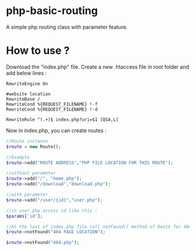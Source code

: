 # php-basic-routing
A simple php routing class with parameter feature.

# How to use ?

Download the "index.php" file.
Create a new .htaccess file in root folder and add below lines :

```
RewriteEngine On

#website location
RewriteBase /
RewriteCond %{REQUEST_FILENAME} !-f
RewriteCond %{REQUEST_FILENAME} !-d

RewriteRule ^(.+)$ index.php?uri=$1 [QSA,L]

```
Now in index.php, you can create routes :

```php
//Route instance
$route = new Route();

//Example
$route->add("ROUTE ADDRESS","PHP FILE LOCATION FOR THIS ROUTE");

//without parameter
$route->add("/", "home.php");
$route->add("/download","download.php");

//with parameter
$route->add("/user/{id}","user.php");

//in user.php access id like this :
$params['id'];

//At the last of index.php file call notFound() method of Route for 404 error.
$route->notFound("404 PAGE LOCATION");

$route->notFound("404.php");

```

